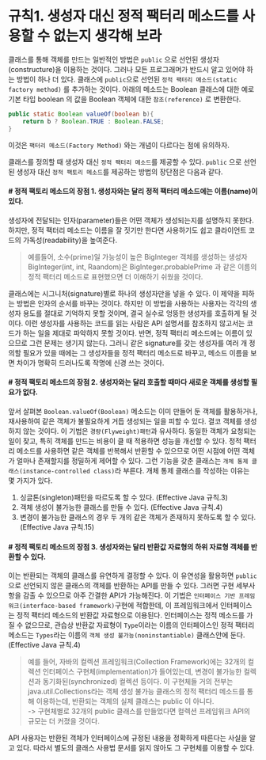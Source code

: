 # 규칙1. 생성자 대신 정적 팩터리 메소드를 사용할 수 없는지 생각해 보라

클래스를 통해 객체를 만드는 일반적인 방법은 `public` 으로 선언된 생성자(constructure)을 이용하는 것이다. 그러나 모든 프로그래머가 반드시 알고 있어야 하는 방법이 하나 더 있다. 클래스에 `public`으로 선언된 `정적 팩터리 메소드(static factory method)` 를 추가하는 것이다. 아래의 메소드는 Boolean 클래스에 대한 예로 기본 타입 boolean 의 값을 Boolean 객체에 대한 `참조(reference)` 로 변환한다.
```java
public static Boolean valueOf(boolean b){
	return b ? Boolean.TRUE : Boolean.FALSE;
}
```
이것은 `팩터리 메소드(Factory Method)` 와는 개념이 다르다는 점에 유의하자.

클래스를 정의할 때 생성자 대신 `정적 팩터리 메소드`를 제공할 수 있다. `public` 으로 선언된 생성자 대신 `정적 팩토리 메소드`를 제공하는 방법의 장단점은 다음과 같다.

#### # 정적 팩토리 메소드의 장점 1. 생성자와는 달리 정적 팩터리 메소드에는 이름(name)이 있다.
생성자에 전달되는 인자(parameter)들은 어떤 객체가 생성되는지를 설명하지 못한다. 하지만, 정적 팩터리 메소드는 이름을 잘 짓기만 한다면 사용하기도 쉽고 클라이언트 코드의 가독성(readability)을 높여준다.
>예를들어, 소수(prime)일 가능성이 높은 BigInteger 객체를 생성하는 생성자 BigInteger(int, int, Raandom)은 BigInteger.probablePrime 과 같은 이름의 정적 팩터리 메소드로 표현했으면 더 이해하기 쉬웠을 것이다. 

클래스에는 시그니처(signature)별로 하나의 생성자만을 넣을 수 있다. 이 제약을 피하는 방법은 인자의 순서를 바꾸는 것이다. 하지만 이 방법을 사용하는 사용자는 각각의 생성자 용도를 절대로 기억하지 못할 것이며, 결국 실수로 엉뚱한 생성자를 호출하게 될 것이다. 이런 생성자를 사용하는 코드를 읽는 사람은 API 설명서를 참조하지 않고서는 코드가 하는 일을 제대로 파악하지 못할 것이다.
반면, 정적 팩터리 메소드에는 이름이 있으므로 그런 문제는 생기지 않는다. 그러니 같은 signature를 갖는 생성자를 여러 개 정의할 필요가 있을 때에는 그 생성자들을 정적 팩터리 메소드로 바꾸고, 메소드 이름을 보면 차이가 명확히 드러나도록 작명에 신경 쓰는 것이다.



#### # 정적 팩토리 메소드의 장점 2. 생성자와는 달리 호출할 때마다 새로운 객체를 생성할 필요가 없다.
앞서 살펴본 `Boolean.valueOf(Boolean)` 메소드는 이미 만들어 둔 객체를 활용하거나, 재사용하여 같은 객체가 불필요하게 거듭 생성되는 일을 피할 수 있다. 결코 객체를 생성하지 않는 것이다. 이 기법은 `경량(Flyweight)패턴`과 유사하다. 동일한 객체가 요청되는 일이 잦고, 특히 객체를 만드는 비용이 클 때 적용하면 성능을 개선할 수 있다.
정적 팩터리 메소드를 사용하면 같은 객체를 반복해서 반환할 수 있으므로 어떤 시점에 어떤 객체가 얼마나 존재할지를 정밀하게 제어할 수 있다. 그런 기능을 갖춘 클래스는 `개체 통제 클래스(instance-controlled class)`라 부른다. 개체 통제 클래스를 작성하는 이유는 몇 가지가 있다.
> 
1. 싱글톤(singleton)패턴을 따르도록 할 수 있다. (Effective Java 규칙.3)
2. 객체 생성이 불가능한 클래스를 만들 수 있다. (Effective Java 규칙.4)
3. 변경이 불가능한 클래스의 경우 두 개의 같은 객체가 존재하지 못하도록 할 수 있다. (Effective Java 규칙.15)

#### # 정적 팩토리 메소드의 장점 3. 생성자와는 달리 반환값 자료형의 하위 자료형 객체를 반환할 수 있다.
이는 반환되는 객체의 클래스를 유연하게 결정할 수 있다. 이 유연성을 활용하면 `public`으로 선언되지 않은 클래스의 객체를 반환하는 API를 만들 수 있다. 그러면 구현 세부사항을 감출 수 있으므로 아주 간결한 API가 가능해진다. 이 기법은 `인터페이스 기반 프레임워크(interface-based framework)`구현에 적합한데, 이 프레임워크에서 인터페이스는 정적 팩터리 메소드의 반환값 자료형으로 이용된다. 인터페이스는 정적 메소드를 가질 수 없으므로, 관습상 반환값 자료형이 `Type`이라는 이름의 인터페이스인 정적 팩터리 메소드는 `Types`라는 이름의 `객체 생성 불가능(noninstantiable)` 클래스안에 둔다. (Effective Java 규칙.4)
> 예를 들어, 자바의 컬렉션 프레임워크(Collection Framework)에는 32개의 컬렉션 인터페이스 구현체(implementation)가 들어있는데, 변경이 불가능한 컬렉션과 동기화된(synchronized) 컬렉션 등이다. 이 구현체들 거의 전부는 java.util.Collections라는 객체 생성 불가능 클래스의 정적 팩터리 메소드를 통해 이용하는데, 반환되는 객체의 실제 클래스는 public 이 아니다.  
-> 구현체별로 32개의 public 클래스를 만들었다면 컬렉션 프레임워크 API의 규모는 더 커졌을 것이다. 

API 사용자는 반환된 객체가 인터페이스에 규정된 내용을 정확하게 따른다는 사실을 알고 있다. 따라서 별도의 클래스 사용법 문서를 읽지 않아도 그 구현체를 이용할 수 있다. 


























